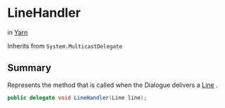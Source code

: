 # LineHandler

 in [Yarn](/api/csharp/yarn.md)

Inherits from `System.MulticastDelegate`

## Summary


Represents the method that is called when the Dialogue delivers a
<a href="yarn.line.md">Line</a> .


```csharp
public delegate void LineHandler(Line line);
```

